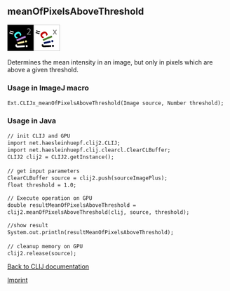 ## meanOfPixelsAboveThreshold
![Image](images/mini_clij2_logo.png)![Image](images/mini_clijx_logo.png)

Determines the mean intensity in an image, but only in pixels which are above a given threshold.

### Usage in ImageJ macro
```
Ext.CLIJx_meanOfPixelsAboveThreshold(Image source, Number threshold);
```


### Usage in Java
```
// init CLIJ and GPU
import net.haesleinhuepf.clij2.CLIJ;
import net.haesleinhuepf.clij.clearcl.ClearCLBuffer;
CLIJ2 clij2 = CLIJ2.getInstance();

// get input parameters
ClearCLBuffer source = clij2.push(sourceImagePlus);
float threshold = 1.0;
```

```
// Execute operation on GPU
double resultMeanOfPixelsAboveThreshold = clij2.meanOfPixelsAboveThreshold(clij, source, threshold);
```

```
//show result
System.out.println(resultMeanOfPixelsAboveThreshold);

// cleanup memory on GPU
clij2.release(source);
```


[Back to CLIJ documentation](https://clij.github.io/)

[Imprint](https://clij.github.io/imprint)
